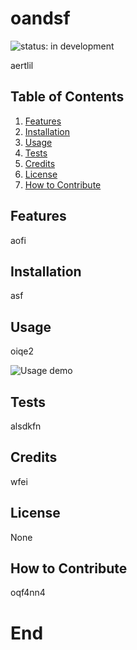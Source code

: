 # oandsf
  ![status: in development](https://img.shields.io/badge/status-in%20development-orange)

  aertlil


## Table of Contents
1. [Features](#features)
2. [Installation](#installation)
3. [Usage](#usage)
4. [Tests](#tests)
5. [Credits](#credits)
6. [License](#license)
7. [How to Contribute](#how_to_contribute)

## Features
aofi

## Installation
asf

## Usage
oiqe2

![Usage demo](akdaooads/.adsf)

## Tests
alsdkfn

## Credits
wfei

## License
None

## How to Contribute
oqf4nn4

# End
